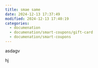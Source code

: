 ```yaml
---
title: smae same
date: 2024-12-13 17:37:49
modified: 2024-12-13 17:40:19
categories:
  - documenation
  - documenation/smart-coupons/gift-card
  - documenation/smart-coupons
---
```



<!-- wp:paragraph -->
<p>asdagv</p>
<!-- /wp:paragraph -->

<!-- wp:paragraph -->
<p>hj</p>
<!-- /wp:paragraph -->